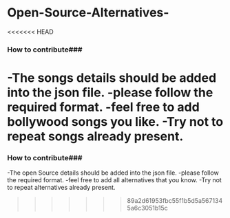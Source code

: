 # Open-Source-Alternatives-
<<<<<<< HEAD
### How to contribute###

-The songs details should be added into the json file.
-please follow the required format.
-feel free to add bollywood songs you like.
-Try not to repeat songs already present.
=======

### How to contribute###

-The open Source details should be added into the json file.
-please follow the required format.
-feel free to add all alternatives that you know.
-Try not to repeat alternatives already present.
>>>>>>> 89a2d61953fbc55f1b5d5a5671345a6c3051b15c
